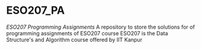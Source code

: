 # ESO207_PA
*ESO207 Programming Assignments*
A repository to store the solutions for of programming assignments of ESO207 course
ESO207 is the Data Structure's and Algorithm course offered by IIT Kanpur
